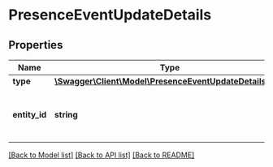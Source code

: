 # PresenceEventUpdateDetails

## Properties
Name | Type | Description | Notes
------------ | ------------- | ------------- | -------------
**type** | [**\Swagger\Client\Model\PresenceEventUpdateDetailsType**](PresenceEventUpdateDetailsType.md) |  | 
**entity_id** | **string** | The Id of the entity that user is viewing or editing. | 

[[Back to Model list]](../README.md#documentation-for-models) [[Back to API list]](../README.md#documentation-for-api-endpoints) [[Back to README]](../README.md)


